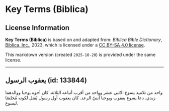 # Key Terms (Biblica)

## License Information

**Key Terms (Biblica)** is based on and adapted from: _Biblica Bible Dictionary_, [Biblica, Inc.](https://www.biblica.com/), 2023, which is licensed under a [CC BY-SA 4.0 license](https://creativecommons.org/licenses/by-sa/4.0/legalcode.en).

This markdown version (created `2025-10-20`) is provided under the same license.



--------------------------------

## يعقوب الرسول (id: 133844)

واحد من تلاميذ يسوع الاثني عشر وواحد من أقرب أتباعه الثلاثة. كان أخوه يوحنا ووالدهما زبدي. دعا يسوع يعقوب ويوحنا أبنيّ الرعد. كان يعقوب أول رسول يُقتل لكونه مُخلصًا ليسوع.


